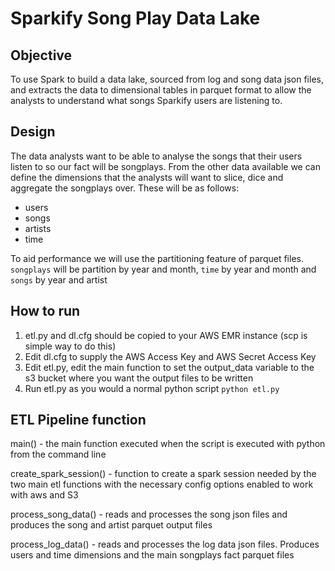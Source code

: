 # Sparkify Song Play Data Lake

## Objective
To use Spark to build a data lake, sourced from log and song data json files, and extracts the data to dimensional tables in parquet format to allow the analysts to understand what songs Sparkify users are listening to.

## Design
The data analysts want to be able to analyse the songs that their users listen to so our fact  will be songplays. From the other data available we can define the dimensions that the analysts will want to slice, dice and aggregate the songplays over. These will be as follows:

- users
- songs 
- artists
- time

To aid performance we will use the partitioning feature of parquet files. `songplays` will be partition by year and month, `time` by year and month and `songs` by year and artist

## How to run
1. etl.py and dl.cfg should be copied to your AWS EMR instance (scp is simple way to do this)
2. Edit dl.cfg to supply the AWS Access Key and AWS Secret Access Key
3. Edit etl.py, edit the main function to set the output_data variable to the s3 bucket where you want the output files to be written 
4. Run etl.py as you would a normal python script `python etl.py`

## ETL Pipeline function

main() - the main function executed when the script is executed with python from the command line

create_spark_session() - function to create a spark session needed by the two main etl functions with the necessary config options enabled to work with aws and S3

process_song_data() - reads and processes the song json files and produces the song and artist parquet output files

process_log_data() - reads and processes the log data json files. Produces users and time dimensions and the main songplays fact parquet files

